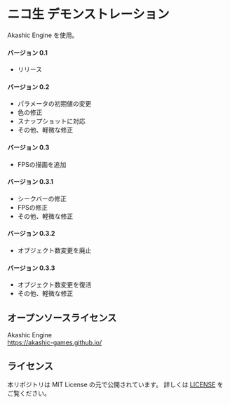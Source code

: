 # ニコ生 デモンストレーション
  Akashic Engine を使用。  
#### バージョン 0.1  
  - リリース
#### バージョン 0.2 
  - パラメータの初期値の変更
  - 色の修正
  - スナップショットに対応
  - その他、軽微な修正
#### バージョン 0.3
  - FPSの描画を追加
#### バージョン 0.3.1
  - シークバーの修正
  - FPSの修正
  - その他、軽微な修正
#### バージョン 0.3.2
  - オブジェクト数変更を廃止
#### バージョン 0.3.3
  - オブジェクト数変更を復活
  - その他、軽微な修正
## オープンソースライセンス
 Akashic Engine  
 https://akashic-games.github.io/  
## ライセンス
 本リポジトリは MIT License の元で公開されています。 詳しくは [LICENSE](/LICENSE) をご覧ください。